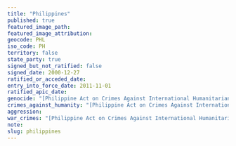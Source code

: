 ```yaml
---
title: "Philippines"
published: true
featured_image_path:
featured_image_attribution:
geocode: PHL
iso_code: PH
territory: false
state_party: true
signed_but_not_ratified: false
signed_date: 2000-12-27
ratified_or_acceded_date:
entry_into_force_date: 2011-11-01
ratified_apic_date:
genocide: "[Philippine Act on Crimes Against International Humanitarian Law - Chapter III - Section 5](https://iccdb.hrlc.net/data/doc/411/keyword/46/)"
crimes_against_humanity: "[Philippine Act on Crimes Against International Humanitarian Law - Chapter III - Section 6](https://iccdb.hrlc.net/data/doc/411/keyword/13/)"
aggression:
war_crimes: "[Philippine Act on Crimes Against International Humanitarian Law - Chapter III - Section 4](https://iccdb.hrlc.net/data/doc/411/keyword/145/l)"
note:
slug: philippines
---
```

